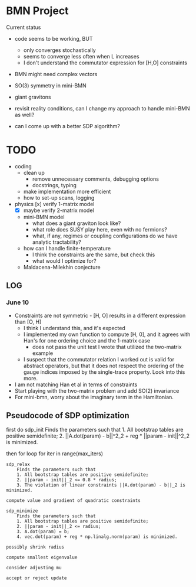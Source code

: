 # BMN Project

Current status
- code seems to be working, BUT
    - only converges stochastically
    - seems to converge less often when L increases
    - I don't understand the commutator expression for [H,O] constraints
- BMN might need complex vectors


- SO(3) symmetry in mini-BMN
- giant gravitons
- revisit reality conditions, can I change my approach to handle mini-BMN as well?
- can I come up with a better SDP algorithm?



# TODO
- coding
    - clean up
        - remove unnecessary comments, debugging options
        - docstrings, typing
    - make implementation more efficient
    - how to set-up scans, logging
- physics
    [x] verify 1-matrix model
    - [x] maybe verify 2-matrix model
    - mini-BMN model
        - what does a giant graviton look like?
        - what role does SUSY play here, even with no fermions?
        - what, if any, regimes or coupling configurations do we have analytic tractability?
    - how can I handle finite-temperature
        - I think the constraints are the same, but check this
        - what would I optimize for?
    - Maldacena-Milekhin conjecture

## LOG

### June 10
- Constraints are not symmetric - [H, O] results in a different expression than [O, H]
    - I think I understand this, and it's expected
    - I implemented my own function to compute [H, 0], and it agrees with Han's for one ordering choice and the 1-matrix case
        - does not pass the unit test I wrote that utilized the two-matrix example
    - I suspect that the commutator relation I worked out is valid for abstract operators, but that it does not respect the ordering of the gauge indices imposed by the single-trace property. Look into this more.
- I am not matching Han et al in terms of constraints
- Start playing with the two-matrix problem and add SO(2) invariance
- For mini-bmn, worry about the imaginary term in the Hamiltonian.

## Pseudocode of SDP optimization
first do sdp_init
    Finds the parameters such that
    1. All bootstrap tables are positive semidefinite;
    2. ||A.dot(param) - b||^2_2 + reg * ||param - init||^2_2 is minimized.

then for loop for iter in range(max_iters)

    sdp_relax
        Finds the parameters such that
        1. All bootstrap tables are positive semidefinite;
        2. ||param - init||_2 <= 0.8 * radius;
        3. The violation of linear constraints ||A.dot(param) - b||_2 is minimized.

    compute value and gradient of quadratic constraints

    sdp_minimize
        Finds the parameters such that
        1. All bootstrap tables are positive semidefinite;
        2. ||param - init||_2 <= radius;
        3. A.dot(param) = b;
        4. vec.dot(param) + reg * np.linalg.norm(param) is minimized.

    possibly shrink radius

    compute smallest eigenvalue

    consider adjusting mu

    accept or reject update